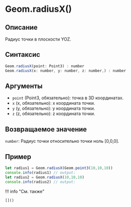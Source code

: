 # Geom.radiusX()

## Описание
Радиус точки в плоскости YOZ.

## Синтаксис
```javascript
Geom.radiusX(point: Point3) : number
Geom.radiusX(x: number, y: number, z: number,) : number
```

## Аргументы
- `point` (Point3, обязательно): точка в 3D координатах.
- `x` (x, обязательно): x координата точки.
- `y` (y, обязательно): y координата точки.
- `z` (z, обязательно): z координата точки.

## Возвращаемое значение
`number`: Радиус точки относительно точки ноль [0,0,0].

## Пример
```javascript linenums="1"
let radius1 = Geom.radiusX(Geom.point3(10,10,10))
console.info(radius1) // output:
let radius2 = Geom.radiusX(10,10,10)
console.info(radius2) // output:
```

!!! info "См. также"

    []()

